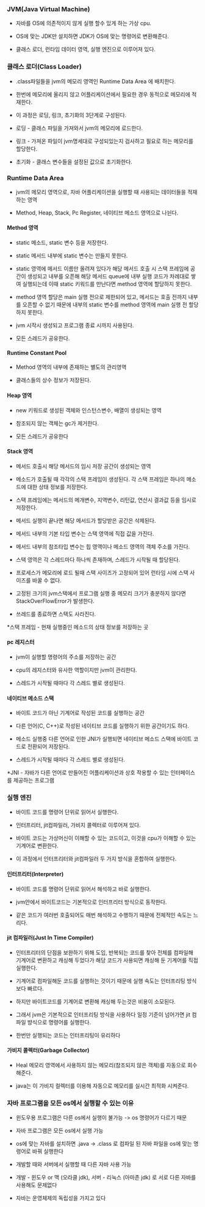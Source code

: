 ### JVM(Java Virtual Machine)

* 자바를 OS에 의존적이지 않게 실행 할수 있게 하는 가상 cpu.

* OS에 맞는 JDK만 설치하면 JDK가 OS에 맞는 명령어로 변환해준다.

* 클래스 로더, 런타임 데이터 영역, 실행 엔진으로 이루어져 있다.


### 클래스 로더(Class Loader)

* .class파일들을 jvm의 메모리 영역인 Runtime Data Area 에 배치한다.

* 한번에 메모리에 올리지 않고 어플리케이션에서 필요한 경우 동적으로 메모리에 적재한다.

* 이 과정은 로딩, 링크, 초기화의 3단계로 구성된다.

* 로딩 - 클래스 파일을 가져와서 jvm의 메모리에 로드한다.

* 링크 - 가져온 파일이 jvm명세대로 구성되있는지 검사하고 필요로 하는 메모리를 할당한다.

* 초기화 - 클래스 변수들을 설정된 값으로 초기화한다.


### Runtime Data Area

* jvm의 메모리 영역으로, 자바 어플리케이션을 실행할 때 사용되는 데이터들을 적재하는 영역

* Method, Heap, Stack, Pc Register, 네이티브 메소드 영역으로 나뉜다.


#### Method 영역

* static 메소드, static 변수 등을 저장한다.

* static 메서드 내부에 static 변수는 만들지 못한다.

* static 영역에 메서드 이름만 올려져 있다가 해당 메서드 호출 시 스택 프레임에 공간이 생성되고 내부를 오픈해 해당 메서드 queue에 내부 실행 코드가 차례대로 쌓여 실행되는데 이때 static 키워드를 만난다면 method 영역에 할당하지 못한다.

* method 영역 할당은 main 실행 전으로 제한되어 있고, 메서드는 호출 전까지 내부를 오픈할 수 없기 때문에 내부의 static 변수를 method 영역에 main 실행 전 할당하지 못한다.

* jvm 시작시 생성되고 프로그램 종료 시까지 사용된다.

* 모든 스레드가 공유한다.


#### Runtime Constant Pool

* Method 영역의 내부에 존재하는 별도의 관리영역

* 클래스들의 상수 정보가 저장된다.


#### Heap 영역

* new 키워드로 생성된 객체와 인스턴스변수, 배열이 생성되는 영역

* 참조되지 않는 객체는 gc가 제거한다.

* 모든 스레드가 공유한다


#### Stack 영역

* 메서드 호출시 해당 메서드의 임시 저장 공간이 생성되는 영역

* 메소드가 호출될 때 각각의 스택 프레임이 생성된다. 각 스택 프레임은 하나의 메소드에 대한 상태 정보를 저장한다.

* 스택 프레임에는 메서드의 메개변수, 지역변수, 리턴값, 연산시 결과값 등을 임시로 저장한다.

* 메서드 실행이 끝나면 해당 메서드가 할당받은 공간은 삭제된다.

* 메서드 내부의 기본 타입 변수는 스택 영역에 직접 값을 가진다.

* 메서드 내부의 참조타입 변수는 힙 영역이나 메소드 영역의 객체 주소를 가진다.

* 스택 영역은 각 스레드마다 하나씩 존재하며, 스레드가 시작될 때 할당된다.

* 프로세스가 메모리에 로드 될때 스택 사이즈가 고정되어 있어 런타임 시에 스택 사이즈를 바꿀 수 없다.

* 고정된 크기의 jvm스택에서 프로그램 실행 중 메모리 크기가 충분하지 않다면 StackOverFlowError가 발생한다.

* 쓰레드를 종료하면 스택도 사라진다.

*스택 프레임 - 현재 실행중인 메소드의 상태 정보를 저장하는 곳


#### pc 레지스터

* jvm이 실행할 명령어의 주소를 저장하는 공간

* cpu의 레지스터와 유사한 역할이지만 jvm이 관리한다.

* 스레드가 시작될 때마다 각 스레드 별로 생성된다.


#### 네이티브 메소드 스택

* 바이트 코드가 아닌 기계어로 작성된 코드를 실행하는 공간

* 다른 언어(C, C++)로 작성된 네이티브 코드를 실행하기 위한 공간이기도 하다.

* 메소드 실행중 다른 언어로 인한 JNI가 실행되면 네이티브 메소드 스택에 바이트 코드로 전환되어 저장된다.

* 스레드가 시작될 때마다 각 스레드 별로 생성된다.

*JNI - 자바가 다른 언어로 만들어진 어플리케이션과 상호 작용할 수 있는 인터페이스를 제공하는 프로그램


### 실행 엔진

* 바이트 코드를 명령어 단위로 읽어서 실행한다.

* 인터프리터, jit컴파일러, 가비지 콜렉터로 이루어져 있다.

* 바이트 코드는 가상머신이 이해할 수 있는 코드이고, 이것을 cpu가 이해할 수 있는 기계어로 변환한다.

* 이 과정에서 인터프리터와 jit컴파일러 두 가지 방식을 혼합하여 실행한다.


#### 인터프리터(Interpreter)

* 바이트 코드를 명령어 단위로 읽어서 해석하고 바로 실행한다.

* jvm안에서 바이트코드는 기본적으로 인터프리터 방식으로 동작한다.

* 같은 코드가 여러번 호출되어도 매번 해석하고 수행하기 때문에 전체적인 속도는 느리다.


#### jit 컴파일러(Just In Time Compiler)

* 인터프리터의 단점을 보완하기 위해 도입, 반복되는 코드를 찾아 전체를 컴파일해 기계어로 변환하고 캐싱해 두었다가 해당 코드가 사용되면 캐싱해 둔 기계어를 직접 실행한다.

* 기계어로 컴파일해둔 코드를 실행하는 것이기 때문에 실행 속도는 인터프리팅 방식보다 빠르다.

* 하지만 바이트코드를 기계어로 변환해 캐싱해 두는것은 비용이 소모된다.

* 그래서 jvm은 기본적으로 인터프리팅 방식을 사용하다 일정 기준이 넘어가면 jit 컴파일 뱡식으로 명령어를 실행한다.

* 한번만 실행되는 코드는 인터프리팅이 유리하다

#### 가비지 콜렉터(Garbage Collector)

* Heal 메모리 영역에서 사용하지 않는 메모리(참조되지 않은 객체)를 자동으로 회수 해준다.

* java는 이 가비지 컬렉터를 이용해 자동으로 메모리를 실시간 최적화 시켜준다.

### 자바 프로그램을 모든 os에서 실행할 수 있는 이유

* 윈도우용 프로그램은 다른 os에서 실행이 불가능 -> os 명령어가 다르기 때문 

* 자바 프로그램은 모든 os에서 실행 가능

* os에 맞는 자바를 설치하면 .java -> .class 로 컴파일 된 자바 파일을 os에 맞는 명령어로 바꿔 실행한다

* 개발할 때와 서버에서 실행할 때 다른 자바 사용 가능

* 개발 - 윈도우 or 맥 (오라클 jdk), 서버 - 리눅스 (아마존 jdk) 로 서로 다른 자바를 사용해도 문제없다

* 자바는 운영체제의 독립성을 가지고 있다
